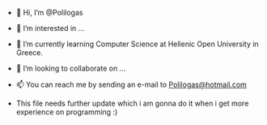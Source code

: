- 👋 Hi, I’m @Polilogas
- 👀 I’m interested in ...
- 🌱 I’m currently learning Computer Science at Hellenic Open University in Greece.
- 💞️ I’m looking to collaborate on ...
- 📫 You can reach me by sending an e-mail to Polilogas@hotmail.com

- This file needs further update which i am gonna do it when i get more experience on programming :)

<!---
Polilogas/Polilogas is a ✨ special ✨ repository because its `README.md` (this file) appears on your GitHub profile.
You can click the Preview link to take a look at your changes.
--->
